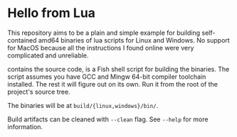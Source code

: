 # Hello from Lua
This repository aims to be a plain and simple example for building
self-contained amd64 binaries of lua scripts for Linux and Windows. No support
for MacOS because all the instructions I found online were very complicated and
unreliable.

[](`main.lua`) contains the source code, [](`build.fish`) is a Fish shell script for building the binaries. The script assumes you have GCC and Mingw 64-bit compiler toolchain installed. The rest it will figure out on its own. Run it from the root of the project's source tree.

The binaries will be at `build/{linux,windows}/bin/`.

Build artifacts can be cleaned with `--clean` flag. See `--help` for more information.
